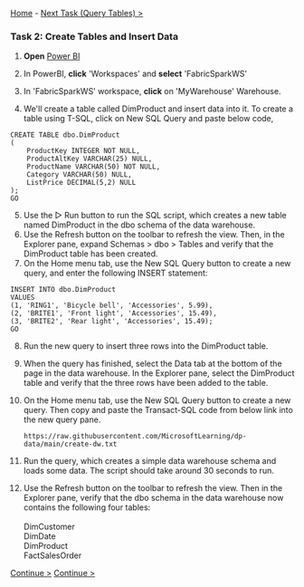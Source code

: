 [Home](README.md) -  [Next Task (Query Tables) >](Task3-Query-Tables.md)

### Task 2: Create Tables and Insert Data

1. **Open** [Power BI](https://app.powerbi.com/)

2. In PowerBI, **click** 'Workspaces' and **select** 'FabricSparkWS'

3. In 'FabricSparkWS' workspace, **click** on 'MyWarehouse' Warehouse.

4. We'll create a table called DimProduct and insert data into it. To create a table using T-SQL, click on New SQL Query and paste below code,

```
CREATE TABLE dbo.DimProduct
(
    ProductKey INTEGER NOT NULL,
    ProductAltKey VARCHAR(25) NULL,
    ProductName VARCHAR(50) NOT NULL,
    Category VARCHAR(50) NULL,
    ListPrice DECIMAL(5,2) NULL
);
GO

```
5. Use the ▷ Run button to run the SQL script, which creates a new table named DimProduct in the dbo schema of the data warehouse.
6. Use the Refresh button on the toolbar to refresh the view. Then, in the Explorer pane, expand Schemas > dbo > Tables and verify that the DimProduct table has been created.
7. On the Home menu tab, use the New SQL Query button to create a new query, and enter the following INSERT statement:

```
INSERT INTO dbo.DimProduct
VALUES
(1, 'RING1', 'Bicycle bell', 'Accessories', 5.99),
(2, 'BRITE1', 'Front light', 'Accessories', 15.49),
(3, 'BRITE2', 'Rear light', 'Accessories', 15.49);
GO

```
8. Run the new query to insert three rows into the DimProduct table.
9. When the query has finished, select the Data tab at the bottom of the page in the data warehouse. In the Explorer pane, select the DimProduct table and verify that the three rows have been added to the table.
10. On the Home menu tab, use the New SQL Query button to create a new query. Then copy and paste the Transact-SQL code from below link into the new query pane.

    ```
    https://raw.githubusercontent.com/MicrosoftLearning/dp-data/main/create-dw.txt
     ``` 
11. Run the query, which creates a simple data warehouse schema and loads some data. The script should take around 30 seconds to run.
12. Use the Refresh button on the toolbar to refresh the view. Then in the Explorer pane, verify that the dbo schema in the data warehouse now contains the following four tables: <br> <br>
            DimCustomer <br>
            DimDate <br>
            DimProduct <br>
            FactSalesOrder <br>

[Continue >](Task3-Query-Tables.md)
 [Continue >](Task3-Create-Spark-Pool.md)



